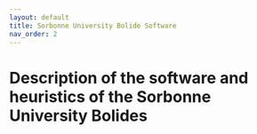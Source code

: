 ```yaml
---
layout: default
title: Sorbonne University Bolide Software
nav_order: 2
---
```


# Description of the software and heuristics of the Sorbonne University Bolides
